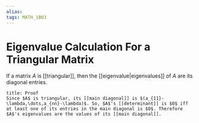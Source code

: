 ```yaml
---
alias:
tags: MATH_1B03
---
```

# Eigenvalue Calculation For a Triangular Matrix
If a matrix $A$ is [[triangular]], then the [[eigenvalue|eigenvalues]] of $A$ are its diagonal entries.

```ad-abstract
title: Proof
Since $A$ is triangular, its [[main diagonal]] is $(a_{11}-\lambda,\dots,a_{nn}-\lambda)$. So, $A$'s [[determinant]] is $0$ iff at least one of its entries in the main diagonal is $0$. Therefore $A$'s eigenvalues are the values of its [[main diagonal]].
```
